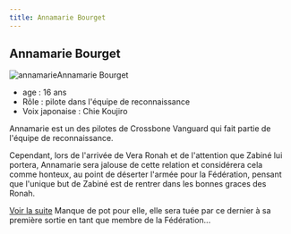 ```yaml
---
title: Annamarie Bourget
---
```


Annamarie Bourget
-----------------

![annamarie](/images/stories/saga/F91/persos/crossbone/annamarie.jpg)Annamarie Bourget  
- age : 16 ans  
- Rôle : pilote dans l'équipe de reconnaissance  
- Voix japonaise : Chie Koujiro


Annamarie est un des pilotes de Crossbone Vanguard qui fait partie de l'équipe de reconnaissance.


Cependant, lors de l'arrivée de Vera Ronah et de l'attention que Zabiné lui portera, Annamarie sera jalouse de cette relation et considérera cela comme honteux, au point de déserter l'armée pour la Fédération, pensant que l'unique but de Zabiné est de rentrer dans les bonnes graces des Ronah.


[Voir la suite](javascript:spoiler();)
Manque de pot pour elle, elle sera tuée par ce dernier à sa première sortie en tant que membre de la Fédération...


